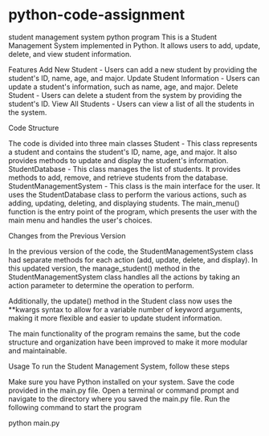 # python-code-assignment
student management system python program
This is a Student Management System implemented in Python. It allows users to add, update, delete, and view student information.

Features
Add New Student - Users can add a new student by providing the student's ID, name, age, and major.
Update Student Information - Users can update a student's information, such as name, age, and major.
Delete Student - Users can delete a student from the system by providing the student's ID.
View All Students - Users can view a list of all the students in the system.

Code Structure

The code is divided into three main classes
Student - This class represents a student and contains the student's ID, name, age, and major. It also provides methods to update and display the student's information.
StudentDatabase - This class manages the list of students. It provides methods to add, remove, and retrieve students from the database.
StudentManagementSystem - This class is the main interface for the user. It uses the StudentDatabase class to perform the various actions, such as adding, updating, deleting, and displaying students.
The main_menu() function is the entry point of the program, which presents the user with the main menu and handles the user's choices.


Changes from the Previous Version

In the previous version of the code, the StudentManagementSystem class had separate methods for each action (add, update, delete, and display). In this updated version, the manage_student() method in the StudentManagementSystem class handles all the actions by taking an action parameter to determine the operation to perform.

Additionally, the update() method in the Student class now uses the **kwargs syntax to allow for a variable number of keyword arguments, making it more flexible and easier to update student information.

The main functionality of the program remains the same, but the code structure and organization have been improved to make it more modular and maintainable.

Usage
To run the Student Management System, follow these steps

Make sure you have Python installed on your system.
Save the code provided in the main.py file.
Open a terminal or command prompt and navigate to the directory where you saved the main.py file.
Run the following command to start the program

python main.py
